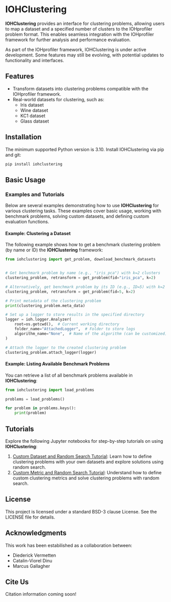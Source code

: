 # IOHClustering

**IOHClustering** provides an interface for clustering problems, allowing users to map a dataset and a specified number of clusters to the IOHprofiler problem format. This enables seamless integration with the IOHprofiler framework for further analysis and performance evaluation.

As part of the IOHprofiler framework, IOHClustering is under active development. Some features may still be evolving, with potential updates to functionality and interfaces.

## Features

- Transform datasets into clustering problems compatible with the IOHprofiler framework.
- Real-world datasets for clustering, such as:
    - Iris dataset
    - Wine dataset
    - KC1 dataset
    - Glass dataset

## Installation

The minimum supported Python version is 3.10. Install IOHClustering via pip and git:

```bash
pip install iohclustering
```

## Basic Usage
### Examples and Tutorials

Below are several examples demonstrating how to use **IOHClustering** for various clustering tasks. These examples cover basic usage, working with benchmark problems, solving custom datasets, and defining custom evaluation functions.

#### Example: Clustering a Dataset

The following example shows how to get a benchmark clustering problem (by name or ID) the **IOHClustering** framework:

```python
from iohclustering import get_problem, download_benchmark_datasets


# Get benchmark problem by name (e.g., "iris_pca") with k=2 clusters
clustering_problem, retransform = get_problem(fid="iris_pca", k=2)

# Alternatively, get benchmark problem by its ID (e.g., ID=5) with k=2 clusters
clustering_problem, retransform = get_problem(fid=5, k=2)

# Print metadata of the clustering problem
print(clustering_problem.meta_data)

# Set up a logger to store results in the specified directory
logger = ioh.logger.Analyzer(
    root=os.getcwd(),  # Current working directory
    folder_name="AttachedLogger",  # Folder to store logs
    algorithm_name="None",  # Name of the algorithm (can be customized)
)

# Attach the logger to the created clustering problem
clustering_problem.attach_logger(logger)

```

#### Example: Listing Available Benchmark Problems

You can retrieve a list of all benchmark problems available in **IOHClustering**:

```python
from iohclustering import load_problems

problems = load_problems()

for problem in problems.keys():
    print(problem)
```



## Tutorials

Explore the following Jupyter notebooks for step-by-step tutorials on using **IOHClustering**:
1. [Custom Dataset and Random Search Tutorial](https://github.com/IOHprofiler/IOHClustering/blob/main/tutorials/custom_dataset_random_search.ipynb): Learn how to define clustering problems with your own datasets and explore solutions using random search.
2. [Custom Metric and Random Search Tutorial](https://github.com/IOHprofiler/IOHClustering/blob/main/tutorials/custom_clustering_metric.ipynb): Understand how to define custom clustering metrics and solve clustering problems with random search.

## License

This project is licensed under a standard BSD-3 clause License. See the LICENSE file for details.


## Acknowledgments

This work has been estabilished as a collaboration between:
* Diederick Vermetten 
* Catalin-Viorel Dinu
* Marcus Gallagher

## Cite Us

Citation information coming soon!